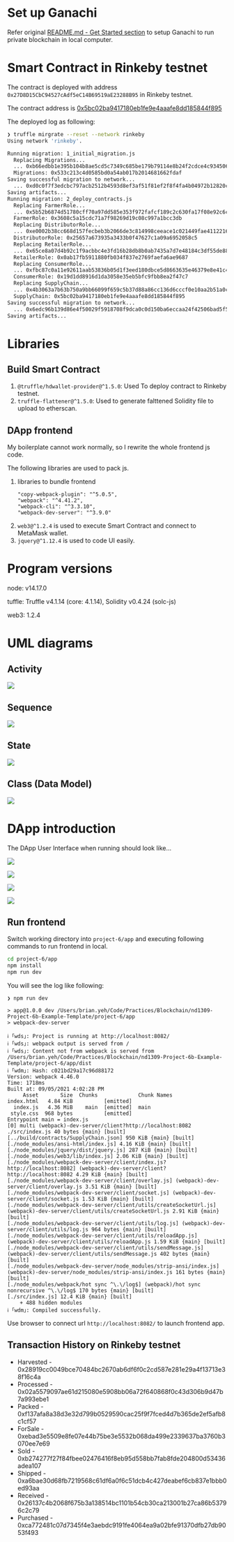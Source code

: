 # Set up Ganachi
Refer original [README.md - Get Started section](README-default.md#getting-started) to setup Ganachi to run private blockchain in local computer.

# Smart Contract in Rinkeby testnet
The contract is deployed with address `0x27D8D15CbC94527cAdf5eC14B69519aE23288B95` in Rinkeby testnet.

The contract address is [0x5bc02ba9417180eb1fe9e4aaafe8dd185844f895](https://rinkeby.etherscan.io/address/0x5bc02ba9417180eb1fe9e4aaafe8dd185844f895#code)

The deployed log as following:

```bash
❯ truffle mirgrate --reset --network rinkeby
Using network 'rinkeby'.

Running migration: 1_initial_migration.js
  Replacing Migrations...
  ... 0xb66edbb1e395b104b8ae5cd5c7349c685be179b79114e8b24f2cdce4c934506a
  Migrations: 0x533c213c4d0585bd0a54ab017b2014681662fdaf
Saving successful migration to network...
  ... 0xd0c0f7f3edcbc797acb2512b4593d8ef3af51f81ef2f8f4fa4b04972b12820c3
Saving artifacts...
Running migration: 2_deploy_contracts.js
  Replacing FarmerRole...
  ... 0x5b52b6874d51780cff70a97dd585e353f972fafcf189c2c630fa17f08e92c6c6
  FarmerRole: 0x3608c5a15cdc71a7f98269d19c08c997a1bcc3db
  Replacing DistributorRole...
  ... 0xe0002b38cc668d157fecbeb3b2066de3c814998ceeace1c021449fae41122166
  DistributorRole: 0x25657a673935a3433b0f47627c1a09a6952058c5
  Replacing RetailerRole...
  ... 0x65ce8a07d4b92c1f9acbbc4e3fd16b28db8b0ab7435a7d7e48184c3df55de881
  RetailerRole: 0x0ab17fb5911880fb034f837e2769faefa6ae9687
  Replacing ConsumerRole...
  ... 0xfbc87c0a11e92611aab53836b05d1f3eed180dbce5d8663635e46379e8e41c4b
  ConsumerRole: 0x19d1dd8916d1da3058e35eb5bfc9fbb8ea2f47c7
  Replacing SupplyChain...
  ... 0x4b3063a7b63b750a9bb66099f659c5b37d88a86cc136d6cccf0e10aa2b51a0ce
  SupplyChain: 0x5bc02ba9417180eb1fe9e4aaafe8dd185844f895
Saving successful migration to network...
  ... 0x6edc96b139d86e4f50029f5918708f9dca0c0d150ba6eccaa24f42506bad5f5c
Saving artifacts...
```

# Libraries

## Build Smart Contract
1. `@truffle/hdwallet-provider@^1.5.0`: Used To deploy contract to Rinkeby testnet.
2. `truffle-flattener@^1.5.0`: Used to generate falttened Solidity file to upload to etherscan.

## DApp frontend

My boilerplate cannot work normally, so I rewrite the whole frontend js code.

The following libraries are used to pack js.

1. libraries to bundle frontend
    ```
    "copy-webpack-plugin": "^5.0.5",
    "webpack": "^4.41.2",
    "webpack-cli": "^3.3.10",
    "webpack-dev-server": "^3.9.0"
    ```
2. `web3@^1.2.4` is used to execute Smart Contract and connect to MetaMask wallet.
3. `jquery@^1.12.4` is used to code UI easily.

# Program versions
node: v14.17.0

tuffle: Truffle v4.1.14 (core: 4.1.14), Solidity v0.4.24 (solc-js)

web3: 1.2.4

# UML diagrams

## Activity
![](images/supply-chain-diagram-Activity.drawio.png)
## Sequence
![](images/supply-chain-diagram-Sequence.drawio.png)

## State
![](images/supply-chain-diagram-State.drawio.png)

## Class (Data Model)
![](images/supply-chain-diagram-Class.drawio.png)


# DApp introduction

The DApp User Interface when running should look like...

![](images/my_ftc_product_overview.png)

![](images/my_ftc_farm_details.png)

![](images/my_ftc_product_details.png)

![](images/my_ftc_transaction_history.png)


## Run frontend

Switch working directory into `project-6/app` and executing following commands to run frontend in local.

```bash
cd project-6/app
npm install
npm run dev
```

You will see the log like following:

```
❯ npm run dev

> app@1.0.0 dev /Users/brian.yeh/Code/Practices/Blockchain/nd1309-Project-6b-Example-Template/project-6/app
> webpack-dev-server

ℹ ｢wds｣: Project is running at http://localhost:8082/
ℹ ｢wds｣: webpack output is served from /
ℹ ｢wds｣: Content not from webpack is served from /Users/brian.yeh/Code/Practices/Blockchain/nd1309-Project-6b-Example-Template/project-6/app/dist
ℹ ｢wdm｣: Hash: c021bd29a17c96d88172
Version: webpack 4.46.0
Time: 1718ms
Built at: 09/05/2021 4:02:28 PM
     Asset       Size  Chunks             Chunk Names
index.html   4.84 KiB          [emitted]  
  index.js   4.36 MiB    main  [emitted]  main
 style.css  968 bytes          [emitted]  
Entrypoint main = index.js
[0] multi (webpack)-dev-server/client?http://localhost:8082 ./src/index.js 40 bytes {main} [built]
[../build/contracts/SupplyChain.json] 950 KiB {main} [built]
[./node_modules/ansi-html/index.js] 4.16 KiB {main} [built]
[./node_modules/jquery/dist/jquery.js] 287 KiB {main} [built]
[./node_modules/web3/lib/index.js] 2.06 KiB {main} [built]
[./node_modules/webpack-dev-server/client/index.js?http://localhost:8082] (webpack)-dev-server/client?http://localhost:8082 4.29 KiB {main} [built]
[./node_modules/webpack-dev-server/client/overlay.js] (webpack)-dev-server/client/overlay.js 3.51 KiB {main} [built]
[./node_modules/webpack-dev-server/client/socket.js] (webpack)-dev-server/client/socket.js 1.53 KiB {main} [built]
[./node_modules/webpack-dev-server/client/utils/createSocketUrl.js] (webpack)-dev-server/client/utils/createSocketUrl.js 2.91 KiB {main} [built]
[./node_modules/webpack-dev-server/client/utils/log.js] (webpack)-dev-server/client/utils/log.js 964 bytes {main} [built]
[./node_modules/webpack-dev-server/client/utils/reloadApp.js] (webpack)-dev-server/client/utils/reloadApp.js 1.59 KiB {main} [built]
[./node_modules/webpack-dev-server/client/utils/sendMessage.js] (webpack)-dev-server/client/utils/sendMessage.js 402 bytes {main} [built]
[./node_modules/webpack-dev-server/node_modules/strip-ansi/index.js] (webpack)-dev-server/node_modules/strip-ansi/index.js 161 bytes {main} [built]
[./node_modules/webpack/hot sync ^\.\/log$] (webpack)/hot sync nonrecursive ^\.\/log$ 170 bytes {main} [built]
[./src/index.js] 12.4 KiB {main} [built]
    + 488 hidden modules
ℹ ｢wdm｣: Compiled successfully.

```

Use browser to connect url `http://localhost:8082/` to launch frontend app.

## Transaction History on Rinkeby testnet

- Harvested - 0x28919cc0049bce70484bc2670ab6df6f0c2cd587e281e29a4f13713e38f16c4a
- Processed - 0x02a5579097ae61d215080e5908bb06a72f640868f0c43d306b9d47b7a993ebe1
- Packed - 0xf137afa8a38d3e32d799b0529590cac25f9f7fced4d7b365de2ef5afb8c1cf57
- ForSale - 0xebad3e5509e8fe07e44b75be3e5532b068da499e2339637ba3760b3070ee7e69
- Sold - 0xb274277f27f84fbee02476416f8eb95d558bb7fab8fde204800d53436adea107
- Shipped - 0xa6bae30d68fb7219568c61df6a0f6c51dcb4c427deabef6cb837e1bbb0ed93aa
- Received - 0x26137c4b2068f675b3a138514bc1101b54cb30ca213001b27ca86b53796c2c79
- Purchased - 0xca772481c07d7345f4e3aebdc9191fe4064ea9a02bfe91370dfb27db9053f493

